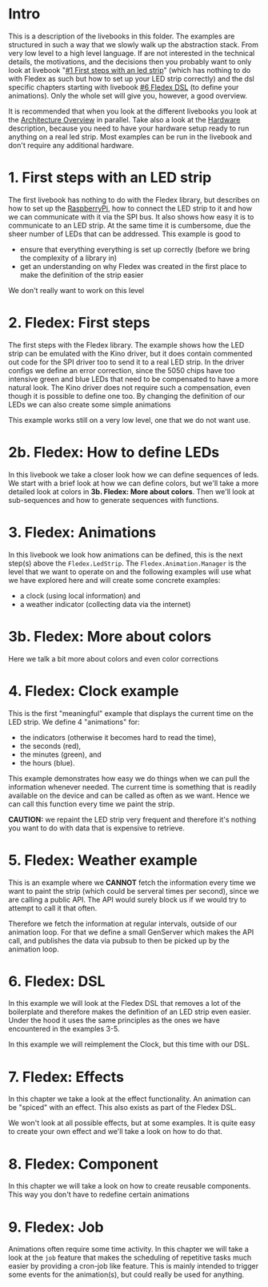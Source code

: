 <!--
Copyright 2023, Matthias Reik <fledex@reik.org>

SPDX-License-Identifier: Apache-2.0
-->

# Intro
This is a description of the livebooks in this folder. The examples are structured in such a way that we slowly walk up the abstraction stack. From very low level to a high level language. If are not interested in the technical details, the motivations, and the decisions then you probably want to only look at livebook "[#1 First steps with an led strip](livebooks/README.md#1-first-steps-with-an-led-strip)" (which has nothing to do with Fledex as such but how to set up your LED strip correctly) and the dsl specific chapters starting with livebook [#6 Fledex DSL](livebooks/README.md#6-fledex-dsl) (to define your animations). Only the whole set will give you, however, a good overview.

It is recommended that when you look at the different livebooks you look at the [Architecture Overview](../docs/architecture.md) in parallel. Take also a look at the [Hardware](../docs/hardware.md) description, because you need to have your hardware setup ready to run anything on a real led strip. Most examples can be run in the livebook and don't require any additional hardware.

# 1. First steps with an LED strip
The first livebook has nothing to do with the Fledex library, but describes on how to set up the [RaspberryPi](https://www.raspberrypi.org/), how to connect the LED strip to it and how we can communicate with it via the SPI bus. It also shows how easy it is to communicate to an LED strip. At the same time it is cumbersome, due the sheer number of LEDs that can be addressed. This example is good to

- ensure that everything everything is set up correctly (before we bring the complexity of a library in)
- get an understanding on why Fledex was created in the first place to make the definition of the strip easier

We don't really want to work on this level

# 2. Fledex: First steps
The first steps with the Fledex library. The example shows how the LED strip can be emulated with
the Kino driver, but it does contain commented out code for the SPI driver too to send it to a
real LED strip.
In the driver configs we define an error correction, since the 5050 chips have too intensive green
and blue LEDs that need to be compensated to have a more natural look. The Kino driver does not
require such a compensation, even though it is possible to define one too.
By changing the definition of our LEDs we can also create some simple animations

This example works still on a very low level, one that we do not want use. 

# 2b. Fledex: How to define LEDs
In this livebook we take a closer look how we can define sequences of leds. We start with a brief look at how we can define colors, but we'll take a more detailed look at colors
in __3b. Fledex: More about colors__. Then we'll look at sub-sequences and how to
generate sequences with functions.

# 3. Fledex: Animations
In this livebook we look how animations can be defined, this is the next step(s) above the `Fledex.LedStrip`. The `Fledex.Animation.Manager` is the level that we want to operate on and the following examples will use what we have explored here and will create some concrete examples:

* a clock (using local information) and 
* a weather indicator (collecting data via the internet)

# 3b. Fledex: More about colors
Here we talk a bit more about colors and even color corrections

# 4. Fledex: Clock example
This is the first "meaningful" example that displays the current time on the LED strip. We define 4 "animations" for:

* the indicators (otherwise it becomes hard to read the time), 
* the seconds (red), 
* the minutes (green), and 
* the hours (blue).

This example demonstrates how easy we do things when we can pull the information whenever needed. The current time is something that is readily available on the device and can be called as often as we want. Hence we can call this function every time we paint the strip.

**CAUTION:** we repaint the LED strip very frequent and therefore it's nothing you want to do with data that is expensive to retrieve.

# 5. Fledex: Weather example
This is an example where we **CANNOT** fetch the information every time we want to paint the strip (which could be serveral times per second), since we are calling a public API. The API would surely block us if we would try to attempt to call it that often.

Therefore we fetch the information at regular intervals, outside of our animation loop. For that we define a small GenServer which makes the API call, and publishes the data via pubsub to then be picked up by the animation loop.

# 6. Fledex: DSL
In this example we will look at the Fledex DSL that removes a lot of the boilerplate and therefore makes the definition of an LED strip even easier. Under the hood it uses the same principles as the ones we have encountered in the examples 3-5.

In this example we will reimplement the Clock, but this time with our DSL.

# 7. Fledex: Effects
In this chapter we take a look at the effect functionality. An animation can be "spiced" with an effect. This also exists as part of the Fledex DSL.

We won't look at all possible effects, but at some examples. It is quite easy to create your own effect and we'll take a look on how to do that.

# 8. Fledex: Component
In this chapter we will take a look on how to create reusable components. This way you don't have to redefine certain animations

# 9. Fledex: Job
Animations often require some time activity. In this chapter we will take a look at the `job` feature that makes the scheduling of repetitive tasks much easier by providing a cron-job like feature. This is mainly intended to trigger some events for the animation(s), but could really be used for anything.